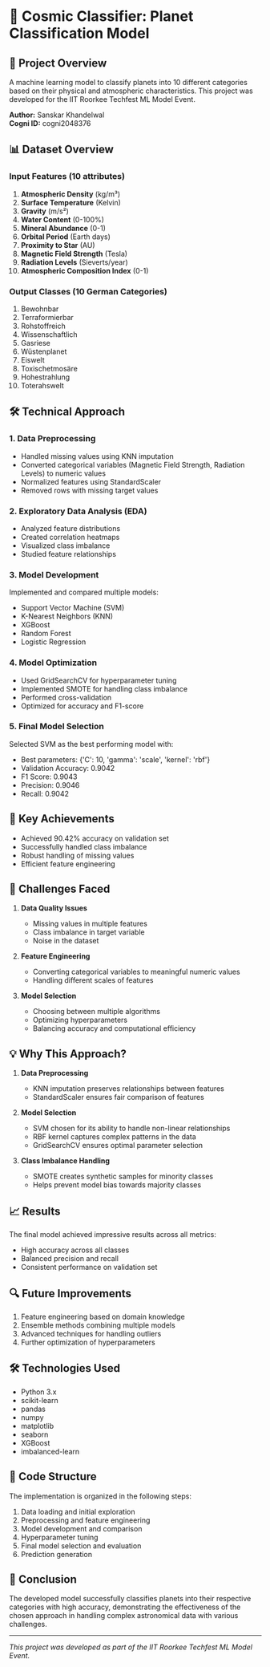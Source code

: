 # 🌌 Cosmic Classifier: Planet Classification Model

## 🚀 Project Overview
A machine learning model to classify planets into 10 different categories based on their physical and atmospheric characteristics. This project was developed for the IIT Roorkee Techfest ML Model Event.

**Author:** Sanskar Khandelwal  
**Cogni ID:** cogni2048376

## 📊 Dataset Overview

### Input Features (10 attributes)
1. **Atmospheric Density** (kg/m³)
2. **Surface Temperature** (Kelvin)
3. **Gravity** (m/s²)
4. **Water Content** (0-100%)
5. **Mineral Abundance** (0-1)
6. **Orbital Period** (Earth days)
7. **Proximity to Star** (AU)
8. **Magnetic Field Strength** (Tesla)
9. **Radiation Levels** (Sieverts/year)
10. **Atmospheric Composition Index** (0-1)

### Output Classes (10 German Categories)
1. Bewohnbar
2. Terraformierbar
3. Rohstoffreich
4. Wissenschaftlich
5. Gasriese
6. Wüstenplanet
7. Eiswelt
8. Toxischetmosäre
9. Hohestrahlung
10. Toterahswelt

## 🛠️ Technical Approach

### 1. Data Preprocessing
- Handled missing values using KNN imputation
- Converted categorical variables (Magnetic Field Strength, Radiation Levels) to numeric values
- Normalized features using StandardScaler
- Removed rows with missing target values

### 2. Exploratory Data Analysis (EDA)
- Analyzed feature distributions
- Created correlation heatmaps
- Visualized class imbalance
- Studied feature relationships

### 3. Model Development
Implemented and compared multiple models:
- Support Vector Machine (SVM)
- K-Nearest Neighbors (KNN)
- XGBoost
- Random Forest
- Logistic Regression

### 4. Model Optimization
- Used GridSearchCV for hyperparameter tuning
- Implemented SMOTE for handling class imbalance
- Performed cross-validation
- Optimized for accuracy and F1-score

### 5. Final Model Selection
Selected SVM as the best performing model with:
- Best parameters: {'C': 10, 'gamma': 'scale', 'kernel': 'rbf'}
- Validation Accuracy: 0.9042
- F1 Score: 0.9043
- Precision: 0.9046
- Recall: 0.9042

## 🎯 Key Achievements
- Achieved 90.42% accuracy on validation set
- Successfully handled class imbalance
- Robust handling of missing values
- Efficient feature engineering

## 🧪 Challenges Faced
1. **Data Quality Issues**
   - Missing values in multiple features
   - Class imbalance in target variable
   - Noise in the dataset

2. **Feature Engineering**
   - Converting categorical variables to meaningful numeric values
   - Handling different scales of features

3. **Model Selection**
   - Choosing between multiple algorithms
   - Optimizing hyperparameters
   - Balancing accuracy and computational efficiency

## 💡 Why This Approach?
1. **Data Preprocessing**
   - KNN imputation preserves relationships between features
   - StandardScaler ensures fair comparison of features

2. **Model Selection**
   - SVM chosen for its ability to handle non-linear relationships
   - RBF kernel captures complex patterns in the data
   - GridSearchCV ensures optimal parameter selection

3. **Class Imbalance Handling**
   - SMOTE creates synthetic samples for minority classes
   - Helps prevent model bias towards majority classes

## 📈 Results
The final model achieved impressive results across all metrics:
- High accuracy across all classes
- Balanced precision and recall
- Consistent performance on validation set

## 🔍 Future Improvements
1. Feature engineering based on domain knowledge
2. Ensemble methods combining multiple models
3. Advanced techniques for handling outliers
4. Further optimization of hyperparameters

## 🛠️ Technologies Used
- Python 3.x
- scikit-learn
- pandas
- numpy
- matplotlib
- seaborn
- XGBoost
- imbalanced-learn

## 📝 Code Structure
The implementation is organized in the following steps:
1. Data loading and initial exploration
2. Preprocessing and feature engineering
3. Model development and comparison
4. Hyperparameter tuning
5. Final model selection and evaluation
6. Prediction generation

## 🎉 Conclusion
The developed model successfully classifies planets into their respective categories with high accuracy, demonstrating the effectiveness of the chosen approach in handling complex astronomical data with various challenges.

---
*This project was developed as part of the IIT Roorkee Techfest ML Model Event.* 
